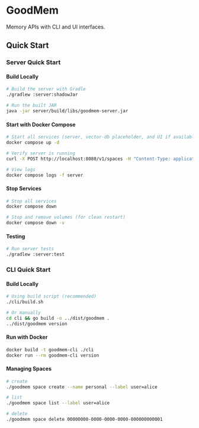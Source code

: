 # GoodMem

Memory APIs with CLI and UI interfaces.

## Quick Start

### Server Quick Start

#### Build Locally

```bash
# Build the server with Gradle
./gradlew :server:shadowJar

# Run the built JAR
java -jar server/build/libs/goodmem-server.jar
```

#### Start with Docker Compose

```bash
# Start all services (server, vector-db placeholder, and UI if available)
docker compose up -d

# Verify server is running
curl -X POST http://localhost:8080/v1/spaces -H "Content-Type: application/json" -d '{"name":"test"}'

# View logs
docker compose logs -f server
```

#### Stop Services

```bash
# Stop all services
docker compose down

# Stop and remove volumes (for clean restart)
docker compose down -v
```

#### Testing

```bash
# Run server tests
./gradlew :server:test
```

### CLI Quick Start

#### Build Locally

```bash
# Using build script (recommended)
./cli/build.sh

# Or manually
cd cli && go build -o ../dist/goodmem .
../dist/goodmem version
```

#### Run with Docker

```bash
docker build -t goodmem-cli ./cli
docker run --rm goodmem-cli version
```

#### Managing Spaces

```bash
# create
./goodmem space create --name personal --label user=alice

# list
./goodmem space list --label user=alice

# delete
./goodmem space delete 00000000-0000-0000-0000-000000000001
```